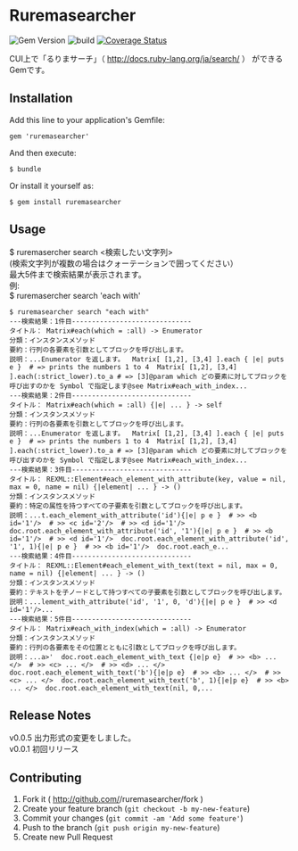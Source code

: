 # Ruremasearcher
![Gem Version](https://badge.fury.io/rb/ruremasearcher.svg) ![build](https://travis-ci.org/ryosy383/ruremasearcher.svg?branch=master) 
[![Coverage Status](https://img.shields.io/coveralls/ryosy383/ruremasearcher.svg)](https://coveralls.io/r/ryosy383/ruremasearcher?branch=master) 
  
CUI上で「るりまサーチ」（ http://docs.ruby-lang.org/ja/search/ ） ができるGemです。

## Installation

Add this line to your application's Gemfile:

    gem 'ruremasearcher'

And then execute:

    $ bundle

Or install it yourself as:

    $ gem install ruremasearcher

## Usage

$ ruremasercher search <検索したい文字列>  
(検索文字列が複数の場合はクォーテーションで囲ってください）  
最大5件まで検索結果が表示されます。  
例:  
$ ruremasercher search 'each with'

```
$ ruremasearcher search "each with"
---検索結果：1件目------------------------------
タイトル： Matrix#each(which = :all) -> Enumerator
分類：インスタンスメソッド
要約：行列の各要素を引数としてブロックを呼び出します。
説明：...Enumerator を返します。  Matrix[ [1,2], [3,4] ].each { |e| puts e }  # => prints the numbers 1 to 4  Matrix[ [1,2], [3,4] ].each(:strict_lower).to_a # => [3]@param which どの要素に対してブロックを呼び出すのかを Symbol で指定します@see Matrix#each_with_index...
---検索結果：2件目------------------------------
タイトル： Matrix#each(which = :all) {|e| ... } -> self
分類：インスタンスメソッド
要約：行列の各要素を引数としてブロックを呼び出します。
説明：...Enumerator を返します。  Matrix[ [1,2], [3,4] ].each { |e| puts e }  # => prints the numbers 1 to 4  Matrix[ [1,2], [3,4] ].each(:strict_lower).to_a # => [3]@param which どの要素に対してブロックを呼び出すのかを Symbol で指定します@see Matrix#each_with_index...
---検索結果：3件目------------------------------
タイトル： REXML::Element#each_element_with_attribute(key, value = nil, max = 0, name = nil) {|element| ... } -> ()
分類：インスタンスメソッド
要約：特定の属性を持つすべての子要素を引数としてブロックを呼び出します。
説明：...t.each_element_with_attribute('id'){|e| p e }  # >> <b id='1'/>  # >> <c id='2'/>  # >> <d id='1'/>  doc.root.each_element_with_attribute('id', '1'){|e| p e }  # >> <b id='1'/>  # >> <d id='1'/>  doc.root.each_element_with_attribute('id', '1', 1){|e| p e }  # >> <b id='1'/>  doc.root.each_e...
---検索結果：4件目------------------------------
タイトル： REXML::Element#each_element_with_text(text = nil, max = 0, name = nil) {|element| ... } -> ()
分類：インスタンスメソッド
要約：テキストを子ノードとして持つすべての子要素を引数としてブロックを呼び出します。
説明：...lement_with_attribute('id', '1', 0, 'd'){|e| p e }  # >> <d id='1'/>...
---検索結果：5件目------------------------------
タイトル： Matrix#each_with_index(which = :all) -> Enumerator
分類：インスタンスメソッド
要約：行列の各要素をその位置とともに引数としてブロックを呼び出します。
説明：...a>'  doc.root.each_element_with_text {|e|p e}  # >> <b> ... </>  # >> <c> ... </>  # >> <d> ... </>  doc.root.each_element_with_text('b'){|e|p e}  # >> <b> ... </>  # >> <c> ... </>  doc.root.each_element_with_text('b', 1){|e|p e}  # >> <b> ... </>  doc.root.each_element_with_text(nil, 0,...

```
## Release Notes

v0.0.5 出力形式の変更をしました。  
v0.0.1 初回リリース 

## Contributing

1. Fork it ( http://github.com/<my-github-username>/ruremasearcher/fork )
2. Create your feature branch (`git checkout -b my-new-feature`)
3. Commit your changes (`git commit -am 'Add some feature'`)
4. Push to the branch (`git push origin my-new-feature`)
5. Create new Pull Request
